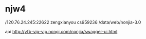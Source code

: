 # njw4
/120.76.24.245:22622 zengxianyou cs959236
/data/web/nonjia-3.0

api http://yfb-vip-vip.nongj.com/nonjia/swagger-ui.html